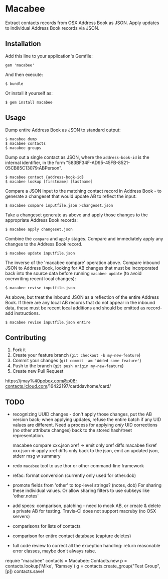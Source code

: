 # Macabee

Extract contacts records from OSX Address Book as JSON. Apply updates to individual Address Book records via JSON.

## Installation

Add this line to your application's Gemfile:

    gem 'macabee'

And then execute:

    $ bundle

Or install it yourself as:

    $ gem install macabee

## Usage

Dump entire Address Book as JSON to standard output:

    $ macabee dump
    $ macabee contacts
    $ macabee groups

Dump out a single contact as JSON, where the `address-book-id` is the internal identifier, in the form "583BF34F-AD95-45FB-8521-05CB85C13079:ABPerson".

    $ macabee contact {address-book-id}
    $ macabee lookup [firstname] [lastname]

Compare a JSON input to the matching contact record in Address Book - to generate a changeset that would update AB to reflect the input:

    $ macabee compare inputfile.json >changeset.json

Take a changeset generate as above and apply those changes to the appropriate Address Book records:

    $ macabee apply changeset.json

Combine the `compare` and `apply` stages. Compare and immediately apply any changes to the Address Book record.

    $ macabee update inputfile.json

The inverse of the 'macabee compare' operation above. Compare inbound JSON to Address Book, looking for AB changes that must be incorporated back into the source data before running `macabee update` (to avoid overwriting recent local changes):

    $ macabee revise inputfile.json

As above, but treat the inbound JSON as a reflection of the entire Address Book. If there are any local AB records that do not appear in the inbound data, these must be recent local additions and should be emitted as record-add instructions.

    $ macabee revise inputfile.json entire


## Contributing

1. Fork it
2. Create your feature branch (`git checkout -b my-new-feature`)
3. Commit your changes (`git commit -am 'Added some feature'`)
4. Push to the branch (`git push origin my-new-feature`)
5. Create new Pull Request

https://jmay%40pobox.com@p08-contacts.icloud.com/16422197/carddavhome/card/

## TODO

* recognizing UUID changes - don't apply those changes, put the AB version back; when applying updates, refuse the entire batch if any UID values are different. Need a process for applying *only* UID corrections (no other attribute changes) back to the stored hash/treet representation.

  macabee compare xxx.json xref => emit only xref diffs
  macabee fixref xxx.json => apply xref diffs only back to the json, emit an updated json, stderr msg w summary

* redo `macabee` tool to use thor or other command-line framework
* refac: format conversion (currently only used for other.dob)
* promote fields from 'other' to top-level strings? (notes, dob) For sharing these individual values. Or allow sharing filters to use subkeys like 'other.notes'
* add specs: comparison, patching - need to mock AB, or create & delete a private AB for testing. Travis-CI does not support macruby (no OSX servers)
* comparisons for lists of contacts
* comparison for entire contact database (capture deletes)
* full code review to correct all the exception handling: return reasonable error classes, maybe don't always raise.


require "macabee"
contacts = Macabee::Contacts.new
p = contacts.lookup('Mike', 'Ramsey')
g = contacts.create_group("Test Group", [p])
contacts.save!

